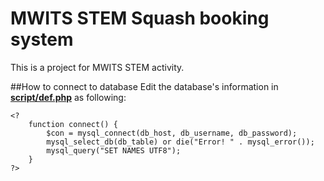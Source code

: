 # MWITS STEM Squash booking system
This is a project for MWITS STEM activity.

##How to connect to database
Edit the database's information in [**script/def.php**](script/def.php) as following:
```
<?
    function connect() {
        $con = mysql_connect(db_host, db_username, db_password);
        mysql_select_db(db_table) or die("Error! " . mysql_error());
        mysql_query("SET NAMES UTF8");
    }
?>
```
